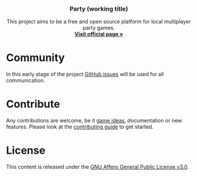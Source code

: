 <h3 align="center">Party (working title)</h3>

<p align="center">
  This project aims to be a free and open source platform for local multiplayer party games.
  <br>
  <a href="https://johanwinther.github.io/party"><strong>Visit official page »</strong></a>
</p>

# Community
In this early stage of the project [GitHub issues](https://github.com/JohanWinther/party/issues) will be used for all communication.

# Contribute
Any contributions are welcome, be it [game ideas](https://github.com/JohanWinther/party/issues/1), documentation or new features. Please look at the [contributing guide](/.github/CONTRIBUTING.md) to get started.

# License
This content is released under the [GNU Affero General Public License v3.0](https://opensource.org/licenses/AGPL-3.0).